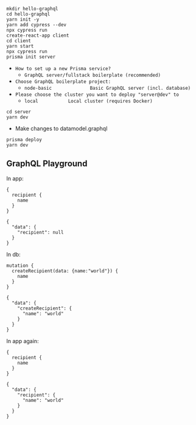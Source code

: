 ```
mkdir hello-graphql
cd hello-graphql
yarn init -y
yarn add cypress --dev
npx cypress run
create-react-app client
cd client
yarn start
npx cypress run
prisma init server
```

* `How to set up a new Prisma service?`
  * `GraphQL server/fullstack boilerplate (recommended)`
* `Choose GraphQL boilerplate project:`
  * `node-basic              Basic GraphQL server (incl. database)`
* `Please choose the cluster you want to deploy "server@dev" to`
  * `local           Local cluster (requires Docker)`

```
cd server
yarn dev
```

* Make changes to datamodel.graphql

```
prisma deploy
yarn dev
```

## GraphQL Playground

In app:

```
{
  recipient {
    name
  }
}
```

```
{
  "data": {
    "recipient": null
  }
}
```

In db:

```
mutation {
  createRecipient(data: {name:"world"}) {
    name
  }
}
```

```
{
  "data": {
    "createRecipient": {
      "name": "world"
    }
  }
}
```

In app again:

```
{
  recipient {
    name
  }
}
```

```
{
  "data": {
    "recipient": {
      "name": "world"
    }
  }
}
```